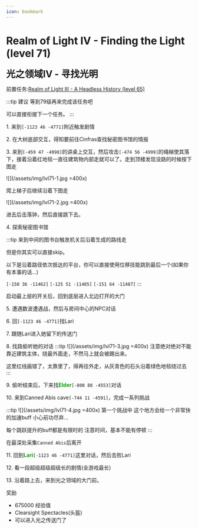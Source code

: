 ```yaml
---
icon: bookmark
---
```



# Realm of Light IV - Finding the Light (level 71)
<span style="font-size: 25px;">**光之领域IV - 寻找光明**</span>

前置任务:[Realm of Light III - A Headless History (level 65)](/quests/lvl61-70/level%2065%20-%20realm%20of%20light%20iii%20-%20a%20headless%20history.html)

:::tip 建议
等到79级再来完成该任务吧

可以直接衔接下一个任务。
:::

<span class="stage-index">1.</span> 来到`[-1123 46 -4771]`附近触发剧情

<span class="stage-index">2.</span> 在大树底部交互，得知要前往Cinfras查找秘密图书馆的情报

<span class="stage-index">3.</span> 来到`[-459 47 -4998]`的讲桌上交互，然后攻击`[-474 56 -4999]`的绳梯使其落下，接着沿着红地毯一直往建筑物内部走就可以了。走到顶楼发现没路的时候按下图走

![](/assets/img/lvl71-1.jpg =400x)

爬上梯子后继续沿着下图走

![](/assets/img/lvl71-2.jpg =400x)

进去后击落钟，然后直接跳下去。

<span class="stage-index">4.</span> 探索秘密图书馆

:::tip
来到中间的图书台触发机关后沿着生成的路线走

但是你其实可以直接skip。

以下是沿着路径依次抵达的平台，你可以直接使用位移技能跳到最后一个(如果你有本事的话...)

`[-150 36 -11462]` `[-125 51 -11485]` `[-151 64 -11487]`
:::

启动最上层的开关后，回到底层进入北边打开的大门

<span class="stage-index">5.</span> 遭遇数波遭遇战，然后与房间中心的NPC对话

<span class="stage-index">6.</span> 回`[-1123 46 -4771]`找Lari

<span class="stage-index">7.</span> 跟随Lari进入她留下的传送门

<span class="stage-index">8.</span> 找路偷听她的对话
:::tip
![](/assets/img/lvl71-3.jpg =400x)
注意绝对绝对不能靠近建筑主体，绕最外面走，不然马上就会被踢出来。

这里红线画错了，太靠里了，得再往外走，从灰青色的石头沿着绿色地毯绕过去
:::

<span class="stage-index">9.</span> 偷听结束后，下来找<font color=00AA00>**Elder**</font>`[-800 88 -4553]`对话

<span class="stage-index">10.</span> 来到Canned Abis cave`[-744 11 -4591]`，完成一系列挑战

:::tip
![](/assets/img/lvl71-4.jpg =400x)
第一个挑战中 这个地方会给一个非常快的加速buff 小心前功尽弃...

每个跳跃提升的buff都是有限时的 注意时间，基本不能有停顿
:::

在最深处采集`Canned Abis`后离开

<span class="stage-index">11.</span> 回到<font color=00AA00>**Lari**</font>`[-1123 46 -4771]`这里对话，然后击败Lari

<span class="stage-index">12.</span> 看一段超级超级超级长的剧情(全游戏最长)

<span class="stage-index">13.</span> 沿着路上去，来到光之领域的大门前。

奖励
+ 675000 经验值
+ Clearsight Spectacles(头盔)
+ 可以进入光之传送门了